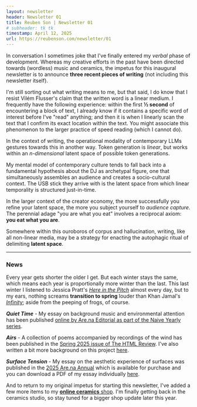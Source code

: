 ```yaml
---
layout: newsletter
header: Newsletter 01
title: Reuben Son | Newsletter 01
# subheader: tk tk
timestamp: April 12, 2025
url: https://reubenson.com/newsletter/01
---
```


In conversation I sometimes joke that I've finally entered my *verbal* phase of development. Whereas my creative efforts in the past have been directed towards (wordless) music and ceramics, the impetus for this inaugural newsletter is to announce **three recent pieces of writing** (not including this newsletter itself). 

I'm still sorting out what writing means to me, but that said, I do know that I resist Vilém Flusser's claim that the written word is a linear medium. I frequently have the following experience: within the first **½ second** of encountering a block of text, I already know if it contains a specific word of interest before I've "read" anything; and then it is when I linearly scan the text that I confirm its exact location within the text. You might associate this phenomenon to the larger practice of speed reading (which I cannot do).

In the context of writing, the operational modality of contemporary LLMs gestures towards this in another way. Token generation is _linear_, but works within an _n-dimensional_ latent space of possible token generations.

My mental model of contemporary culture tends to fall back into a fundamental hypothesis about the DJ as archetypal figure, one that simultaneously assembles an audience and creates a socio-cultural context. The USB stick they arrive with is the latent space from which linear temporality is structured just-in-time. 

In the larger context of the creator economy, the more successfully you refine your latent space, the more you subject yourself to _audience capture_. The perennial adage "you are what you eat" involves a reciprocal axiom: __you eat what you are__.

Somewhere within this ouroboros of corpus and hallucination, writing, like all non-linear media, may be a strategy for enacting the autophagic ritual of delimiting **latent space**.

***************************************

### News

Every year gets shorter the older I get. But each winter stays the same, which means each year is proportionally more winter than the last. This last winter I listened to Jessica Pratt's [_Here in the Pitch_](https://jessicapratt.bandcamp.com/album/here-in-the-pitch) almost every day, but to my ears, nothing screams **transition to spring** louder than Khan Jamal's [_Infinity_](https://khanjamal.bandcamp.com/album/infinity); aside from the peeping of frogs, of course.

_**Quiet Time**_ - My essay on background music and environmental attention has been published [online by Are.na Editorial as part of the Naive Yearly series](https://www.are.na/editorial/quiet-time).

_**Airs**_ - A collection of poems accompanied by recordings of the wind has been published in the [Spring 2025 issue of The HTML Review](https://thehtml.review/04/airs). I've also written a bit more background on this project [here](https://reubenson.com/projects/airs).

_**Surface Tension**_ - My essay on the aesthetic experience of surfaces was published in the [2025 Are.na Annual](https://store.are.na/products/are-na-annual-2025?variant=44886611296407) which is available for purchase and you can download a PDF of my essay individually [here](https://reubenson.com/public/downloads/surface-tension.pdf).

And to return to my original impetus for starting this newsletter, I've added a few more items to my [**online ceramics** shop](https://reubenson.com/shop). I'm finally getting back in the ceramics studio, so stay tuned for a bigger shop update later this year.
